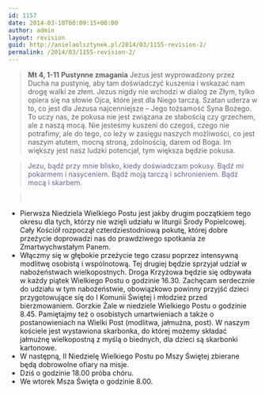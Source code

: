 ```yaml
---
id: 1157
date: 2014-03-10T00:09:15+00:00
author: admin
layout: revision
guid: http://anielaolsztynek.pl/2014/03/1155-revision-2/
permalink: /2014/03/1155-revision-2/
---
```

> **Mt 4, 1-11** **Pustynne zmagania** Jezus jest wyprowadzony przez Ducha na pustynię, aby tam doświadczyć kuszenia i wskazać nam drogę walki ze złem. Jezus nigdy nie wchodzi w dialog ze Złym, tylko opiera się na słowie Ojca, które jest dla Niego tarczą. Szatan uderza w to, co jest dla Jezusa najcenniejsze &#8211; Jego tożsamość Syna Bożego. To uczy nas, że pokusa nie jest związana ze słabością czy grzechem, ale z naszą mocą. Nie jesteśmy kuszeni do czegoś, czego nie potrafimy, ale do tego, co leży w zasięgu naszych możliwości, co jest naszym atutem, mocną stroną, zdolnością, darem od Boga. Im większy jest nasz ludzki potencjał, tym większa będzie pokusa.

> 
> <span style="color: #666699;">Jezu, bądź przy mnie blisko, kiedy doświadczam pokusy. Bądź mi pokarmem i nasyceniem. Bądź moją tarczą i schronieniem. Bądź mocą i skarbem.</span>

> <span style="color: #666699;"><br /> </span>

  * Pierwsza Niedziela Wielkiego Postu jest jakby drugim początkiem tego okresu dla tych, którzy nie wzięli udziału w liturgii Środy Popielcowej. Cały Kościół rozpoczął czterdziestodniową pokutę, której dobre przeżycie doprowadzi nas do prawdziwego spotkania ze Zmartwychwstałym Panem.
  * Włączmy się w głębokie przeżycie tego czasu poprzez intensywną modlitwę osobistą i wspólnotową. Tej drugiej będzie sprzyjał udział w nabożeństwach wielkopostnych. Droga Krzyżowa będzie się odbywała w każdy piątek Wielkiego Postu o godzinie 16.30. Zachęcam serdecznie do udziału w tym nabożeństwie, obowiązkowo powinny przyjść dzieci przygotowujące się do I Komunii Świętej i młodzież przed bierzmowaniem. Gorzkie Żale w niedziele Wielkiego Postu o godzinie 8.45. Pamiętajmy też o osobistych umartwieniach a także o postanowieniach na Wielki Post (modlitwa, jałmużna, post). W naszym kościele jest wystawiona skarbonka, do której możemy składać jałmużnę wielkopostną z myślą o biednych, dla dzieci są skarbonki kartonowe.
  * W następną, II Niedzielę Wielkiego Postu po Mszy Świętej zbierane będą dobrowolne ofiary na misje.
  * Dziś o godzinie 18.00 próba chóru.
  * We wtorek Msza Święta o godzinie 8.00.